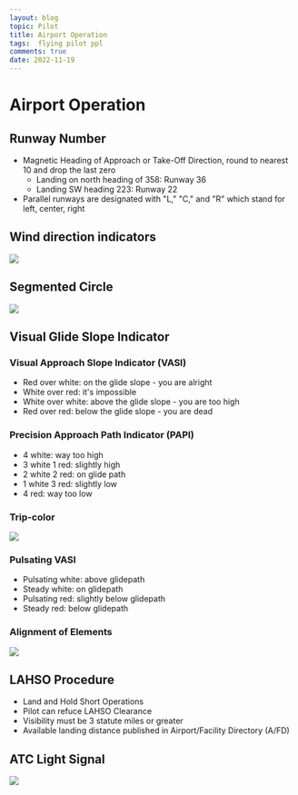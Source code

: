 ```yaml
---
layout: blog
topic: Pilot
title: Airport Operation
tags:  flying pilot ppl
comments: true
date: 2022-11-19
---
```


# Airport Operation

## Runway Number

- Magnetic Heading of Approach or Take-Off Direction, round to nearest 10
and drop the last zero
    - Landing on north heading of 358: Runway 36
    - Landing SW heading 223: Runway 22
- Parallel runways are designated with "L," "C," and "R" which stand for left, center, right

## Wind direction indicators

![](/assets/2022-11-21-18-09-53.png)

## Segmented Circle
![](/assets/2022-11-21-18-17-04.png)

## Visual Glide Slope Indicator

### Visual Approach Slope Indicator (VASI)

- Red over white: on the glide slope - you are alright
- White over red: it's impossible
- White over white: above the glide slope - you are too high
- Red over red: below the glide slope - you are dead

### Precision Approach Path Indicator (PAPI)

- 4 white: way too high
- 3 white 1 red: slightly high
- 2 white 2 red: on glide path
- 1 white 3 red: slightly low
- 4 red: way too low

### Trip-color
![](/assets/2022-11-21-18-41-44.png)

### Pulsating VASI
- Pulsating white: above glidepath
- Steady white: on glidepath
- Pulsating red: slightly below glidepath
- Steady red: below glidepath

### Alignment of Elements

![](/assets/2022-11-21-18-45-40.png)

## LAHSO Procedure
- Land and Hold Short Operations
- Pilot can refuce LAHSO Clearance
- Visibility must be 3 statute miles or greater
- Available landing distance published in Airport/Facility Directory (A/FD)

## ATC Light Signal

![](/assets/2022-11-21-18-54-37.png)